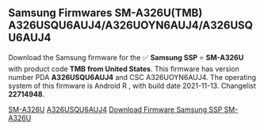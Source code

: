 <h2>Samsung Firmwares SM-A326U(TMB) A326USQU6AUJ4/A326UOYN6AUJ4/A326USQU6AUJ4</h2>
Download the Samsung firmware for the ✅ <strong>Samsung SSP </strong> ⭐ <strong>SM-A326U</strong> with product code <strong>TMB</strong> <strong> from United States</strong>. This firmware has version number PDA <strong>A326USQU6AUJ4</strong> and CSC A326UOYN6AUJ4. The operating system of this firmware is Android R , with build date 2021-11-13. Changelist <strong>22714948</strong>.


[SM-A326U](https://samfirm.shop/samsung/model/SM-A326U)
[A326USQU6AUJ4](https://samfirm.shop/samsung/pda/A326USQU6AUJ4)
[Download Firmware Samsung SSP SM-A326U](https://samfirm.shop/samsung/firmware/474083)

